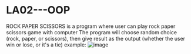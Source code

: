 # LA02---OOP
ROCK PAPER SCISSORS is a program where user can play rock paper scissors game with computer
The program will choose random choice (rock, paper, or scissors), then give result as the output (whether the user win or lose, or it's a tie)
example:
![image](https://user-images.githubusercontent.com/89137453/224530717-7ce7e799-45f3-4205-8eed-5884c30e4559.png)

